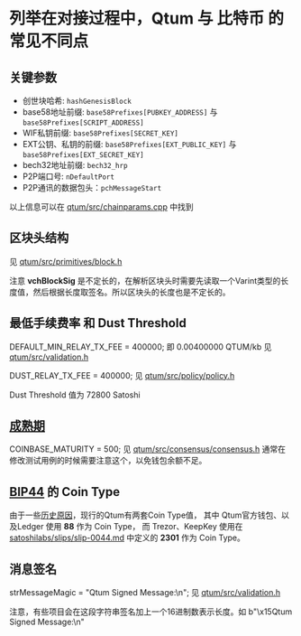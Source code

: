# 列举在对接过程中，Qtum 与 比特币 的常见不同点

## 关键参数
* 创世块哈希:  `hashGenesisBlock`
* base58地址前缀: `base58Prefixes[PUBKEY_ADDRESS]` 与 `base58Prefixes[SCRIPT_ADDRESS]`
* WIF私钥前缀: `base58Prefixes[SECRET_KEY]`
* EXT公钥、私钥的前缀: `base58Prefixes[EXT_PUBLIC_KEY]` 与 `base58Prefixes[EXT_SECRET_KEY]`
* bech32地址前缀: `bech32_hrp`
* P2P端口号: `nDefaultPort`
* P2P通讯的数据包头：`pchMessageStart`

以上信息可以在 [qtum/src/chainparams.cpp](https://github.com/qtumproject/qtum/blob/master/src/chainparams.cpp) 中找到

## 区块头结构
见 [qtum/src/primitives/block.h](https://github.com/qtumproject/qtum/blob/master/src/primitives/block.h)

注意 **vchBlockSig** 是不定长的，在解析区块头时需要先读取一个Varint类型的长度值，然后根据长度取签名。所以区块头的长度也是不定长的。

## 最低手续费率 和 Dust Threshold
DEFAULT_MIN_RELAY_TX_FEE = 400000;  即 0.00400000 QTUM/kb
见 [qtum/src/validation.h](https://github.com/qtumproject/qtum/blob/master/src/validation.h)

DUST_RELAY_TX_FEE = 400000;
见 [qtum/src/policy/policy.h](https://github.com/qtumproject/qtum/blob/master/src/policy/policy.h)

Dust Threshold 值为 72800 Satoshi

## [成熟期](https://bitcoin.stackexchange.com/questions/1991/what-is-the-block-maturation-time)
COINBASE_MATURITY = 500;
见 [qtum/src/consensus/consensus.h](https://github.com/qtumproject/qtum/blob/master/src/consensus/consensus.h)
通常在修改测试用例的时候需要注意这个，以免钱包余额不足。

## [BIP44](https://github.com/bitcoin/bips/blob/master/bip-0044.mediawiki) 的 Coin Type
由于一些[历史原因](https://github.com/satoshilabs/slips/pull/196)，现行的Qtum有两套Coin Type值，
其中 Qtum官方钱包、以及Ledger 使用 **88** 作为 Coin Type，
而 Trezor、KeepKey 使用在 [satoshilabs/slips/slip-0044.md](https://github.com/satoshilabs/slips/blob/master/slip-0044.md) 中定义的 **2301** 作为 Coin Type。

## 消息签名
strMessageMagic = "Qtum Signed Message:\n";
见 [qtum/src/validation.h](https://github.com/qtumproject/qtum/blob/master/src/validation.h)

注意，有些项目会在这段字符串签名加上一个16进制数表示长度。如 b"\x15Qtum Signed Message:\n"
